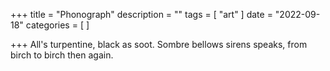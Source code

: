 +++
title = "Phonograph"
description = ""
tags = [
 "art"
]
date = "2022-09-18"
categories = [
]

+++
All's turpentine, black as soot. Sombre bellows sirens speaks, from birch to birch then again.
